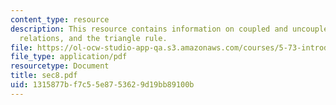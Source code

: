```yaml
---
content_type: resource
description: This resource contains information on coupled and uncoupled bases, recursion
  relations, and the triangle rule.
file: https://ol-ocw-studio-app-qa.s3.amazonaws.com/courses/5-73-introductory-quantum-mechanics-i-fall-2005/1315877bf7c55e8753629d19bb89100b_sec8.pdf
file_type: application/pdf
resourcetype: Document
title: sec8.pdf
uid: 1315877b-f7c5-5e87-5362-9d19bb89100b
---
```

